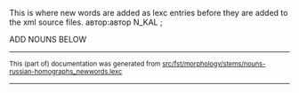 This is where new words are added as lexc entries before they are 
added to the xml source files.
автор:автор N_KAL ;

ADD NOUNS BELOW

* * *

<small>This (part of) documentation was generated from [src/fst/morphology/stems/nouns-russian-homographs_newwords.lexc](https://github.com/giellalt/lang-mdf/blob/main/src/fst/morphology/stems/nouns-russian-homographs_newwords.lexc)</small>

---

